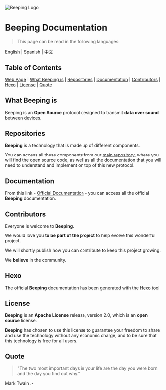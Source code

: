 ![Beeping Logo](https://beeping.io/assets/images/beeping/brand/brand48.png)

# Beeping Documentation 

> This page can be read in the following languages:

[English](README.md) | [Spanish](README.es.md) | [中文](README.zh-CN.md)

## Table of Contents

[Web Page](https://beeping.io) |
[What Beeping is](#what-beeping-is) |
[Repositories](#repositories) |
[Documentation](#documentation) |
[Contributors](#contributors) |
[Hexo](#hexo) |
[License](#license) |
[Quote](#quote)


## What Beeping is

Beeping is an **Open Source** protocol designed to transmit **data over sound** between devices.

## Repositories

**Beeping** is a technology that is made up of different components.


You can access all these components from our [main repository](https://github.com/beeping-io), where you will find the open source code, as well as all the documentation that you will need to understand and implement on top of this new protocol.

## Documentation

From this link - [Official Documentation](https://beeping-io.github.io/beeping) - you can access all the official **Beeping** documentation.

## Contributors

Everyone is welcome to **Beeping**.

We would love you **to be part of the project** to help evolve this wonderful project.

We will shortly publish how you can contribute to keep this project growing.

We **believe** in the community.

## Hexo

The official **Beeping** documentation has been generated with the [Hexo](https://hexo.io) tool

## License

**Beeping** is an **Apache License** release, version 2.0, which is an **open source** license.

**Beeping** has chosen to use this license to guarantee your freedom to share and use the technology without any economic charge, and to be sure that this technology is free for all users.

## Quote

> "The two most important days in your life are the day you were born and the day you find out why."

Mark Twain .-




